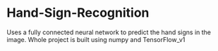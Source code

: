 # Hand-Sign-Recognition
Uses a fully connected neural network to predict the hand signs in the image.
Whole project is built using numpy and TensorFlow_v1
